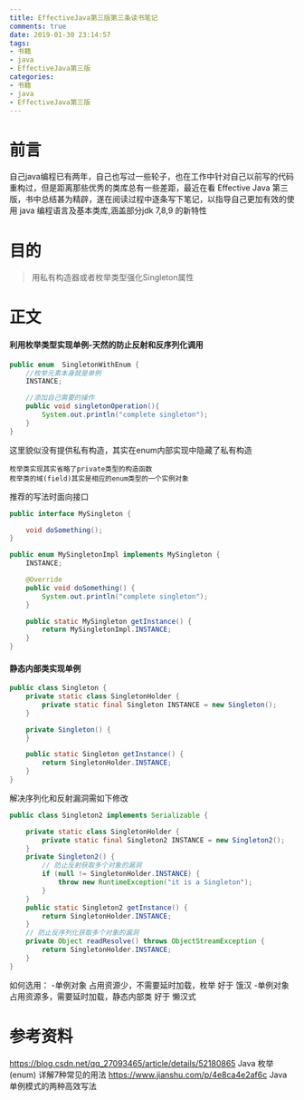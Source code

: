 ```yaml
---
title: EffectiveJava第三版第三条读书笔记
comments: true
date: 2019-01-30 23:14:57
tags:
- 书籍
- java
- EffectiveJava第三版
categories:
- 书籍
- java
- EffectiveJava第三版
---
```

# 前言
自己java编程已有两年，自己也写过一些轮子，也在工作中针对自己以前写的代码重构过，但是距离那些优秀的类库总有一些差距，最近在看 Effective Java 第三版，书中总结甚为精辟，遂在阅读过程中逐条写下笔记，以指导自己更加有效的使用 java 编程语言及基本类库,涵盖部分jdk 7,8,9 的新特性
# 目的
> 用私有构造器或者枚举类型强化Singleton属性
<!-- more -->
# 正文
#### 利用枚举类型实现单例-天然的防止反射和反序列化调用
```java
public enum  SingletonWithEnum {
    //枚举元素本身就是单例
    INSTANCE;

    //添加自己需要的操作
    public void singletonOperation(){
        System.out.println("complete singleton");
    }
}
```
这里貌似没有提供私有构造，其实在enum内部实现中隐藏了私有构造
```
枚举类实现其实省略了private类型的构造函数
枚举类的域(field)其实是相应的enum类型的一个实例对象
```
推荐的写法时面向接口
```java
public interface MySingleton {

    void doSomething();
}
```
```java
public enum MySingletonImpl implements MySingleton {
    INSTANCE;

    @Override
    public void doSomething() {
        System.out.println("complete singleton");
    }

    public static MySingleton getInstance() {
        return MySingletonImpl.INSTANCE;
    }
}
```
#### 静态内部类实现单例
```java
public class Singleton {
    private static class SingletonHolder {
        private static final Singleton INSTANCE = new Singleton();
    }

    private Singleton() {
    }

    public static Singleton getInstance() {
        return SingletonHolder.INSTANCE;
    }
}
```
解决序列化和反射漏洞需如下修改
```java
public class Singleton2 implements Serializable {

    private static class SingletonHolder {
        private static final Singleton2 INSTANCE = new Singleton2();
    }
    private Singleton2() {
        // 防止反射获取多个对象的漏洞
        if (null != SingletonHolder.INSTANCE) {
            throw new RuntimeException("it is a Singleton");
        }
    }
    public static Singleton2 getInstance() {
        return SingletonHolder.INSTANCE;
    }
    // 防止反序列化获取多个对象的漏洞
    private Object readResolve() throws ObjectStreamException {
        return SingletonHolder.INSTANCE;
    }
}
```
如何选用：
-单例对象 占用资源少，不需要延时加载，枚举 好于 饿汉
-单例对象 占用资源多，需要延时加载，静态内部类 好于 懒汉式
# 参考资料
https://blog.csdn.net/qq_27093465/article/details/52180865 Java 枚举(enum) 详解7种常见的用法
https://www.jianshu.com/p/4e8ca4e2af6c Java 单例模式的两种高效写法